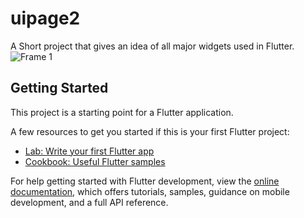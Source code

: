 # uipage2

A Short project that gives an idea of all major widgets used in Flutter.
![Frame 1](https://github.com/user-attachments/assets/1b641d29-da42-4835-ab92-fa9079af80ae)
## Getting Started

This project is a starting point for a Flutter application.

A few resources to get you started if this is your first Flutter project:



- [Lab: Write your first Flutter app](https://docs.flutter.dev/get-started/codelab)
- [Cookbook: Useful Flutter samples](https://docs.flutter.dev/cookbook)

For help getting started with Flutter development, view the
[online documentation](https://docs.flutter.dev/), which offers tutorials,
samples, guidance on mobile development, and a full API reference.
